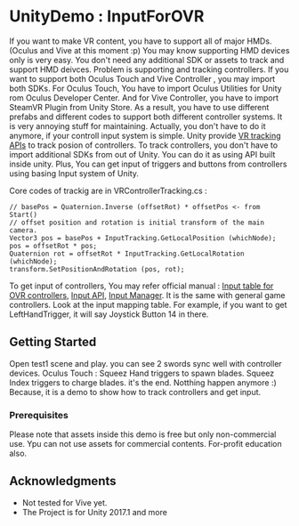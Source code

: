 # UnityDemo : InputForOVR

If you want to make VR content, you have to support all of major HMDs.(Oculus and Vive at this moment :p) You may know supporting HMD devices only is very easy. You don't need any additional SDK or assets to track and support HMD deivces.
Problem is supporting and tracking controllers. If you want to support both Oculus Touch and Vive Controller , you may import both SDKs. For Oculus Touch, You have to import Oculus Utilities for Unity rom Oculus Developer Center. And for Vive Controller, you have to import SteamVR Plugin from Unity Store. As a result, you have to use different prefabs and different codes to support both different controller systems. It is very annoying stuff for maintaining.
Actually, you don't have to do it anymore, if your controll input system is simple. Unity provide [VR tracking APIs](https://docs.unity3d.com/ScriptReference/VR.InputTracking.html) to track posion of controllers. To track controllers, you don't have to import additional SDKs from out of Unity. You can do it as using API built inside unity. Plus, You can get input of triggers and buttons from controllers using  basing Input system of Unity.

Core codes of trackig are in VRControllerTracking.cs : 

```
// basePos = Quaternion.Inverse (offsetRot) * offsetPos <- from Start()
// offset position and rotation is initial transform of the main camera.
Vector3 pos = basePos + InputTracking.GetLocalPosition (whichNode);
pos = offsetRot * pos;
Quaternion rot = offsetRot * InputTracking.GetLocalRotation (whichNode);
transform.SetPositionAndRotation (pos, rot);
```

To get input of controllers, You may refer official manual : [Input table for OVR controllers](https://docs.unity3d.com/Manual/OpenVRControllers.html), [Input API](https://docs.unity3d.com/ScriptReference/Input.html), [Input Manager](https://docs.unity3d.com/Manual/class-InputManager.html). 
It is the same with general game controllers. Look at the input mapping table. For example, if you want to get LeftHandTrigger, it will say Joystick Button 14 in there.


## Getting Started

Open test1 scene and play. you can see 2 swords sync well with controller devices.
Oculus Touch : Squeez Hand triggers to spawn blades. Squeez Index triggers to charge blades. 
it's the end. Notthing happen anymore :) Because, it is a demo to show how to track controllers and get input.


### Prerequisites

Please note that assets inside this demo is free but only non-commercial use. Ypu can not use assets for commercial contents. For-profit education also.


## Acknowledgments

* Not tested for Vive yet.
* The Project is for Unity 2017.1 and more
